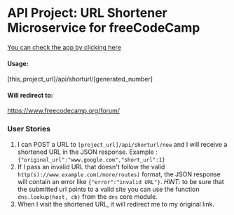 # API Project: URL Shortener Microservice for freeCodeCamp
[You can check the app by clicking here](https://cooked-kindhearted-seeder.glitch.me)

#### Usage:

[this_project_url]/api/shorturl/[generated_number]

#### Will redirect to:

https://www.freecodecamp.org/forum/


### User Stories

1. I can POST a URL to `[project_url]/api/shorturl/new` and I will receive a shortened URL in the JSON response. Example : `{"original_url":"www.google.com","short_url":1}`
2. If I pass an invalid URL that doesn't follow the valid `http(s)://www.example.com(/more/routes)` format, the JSON response will contain an error like `{"error":"invalid URL"}`. *HINT*: to be sure that the submitted url points to a valid site you can use the function `dns.lookup(host, cb)` from the `dns` core module.
3. When I visit the shortened URL, it will redirect me to my original link.
